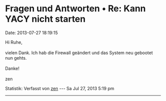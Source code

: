 Fragen und Antworten • Re: Kann YACY nicht starten
==================================================

Date: 2013-07-27 18:19:15

Hi Ruhe,\
\
vielen Dank. Ich hab die Firewall geändert und das System neu gebootet
nun gehts.\
\
Danke!\
\
zen

Statistik: Verfasst von
[zen](http://forum.yacy-websuche.de/memberlist.php?mode=viewprofile&u=8965)
--- Sa Jul 27, 2013 5:19 pm

------------------------------------------------------------------------
